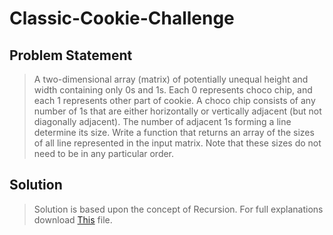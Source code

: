 # Classic-Cookie-Challenge
## Problem Statement

>A two-dimensional array (matrix) of potentially unequal height and width containing only 0s and 1s. Each 0 represents choco chip, and each 1 represents other part of cookie. A choco chip consists of any number of 1s that are either horizontally or vertically adjacent (but not diagonally adjacent). The number of adjacent 1s forming a line determine its size. Write a function that returns an array of the sizes of all line represented in the input matrix. Note that these sizes do not need to be in any particular order.

## Solution

> Solution is based upon the concept of Recursion. For full explanations download [This](https://github.com/sankalp21/Classic-Cookie-Challenge/blob/master/Solution.key) file.
